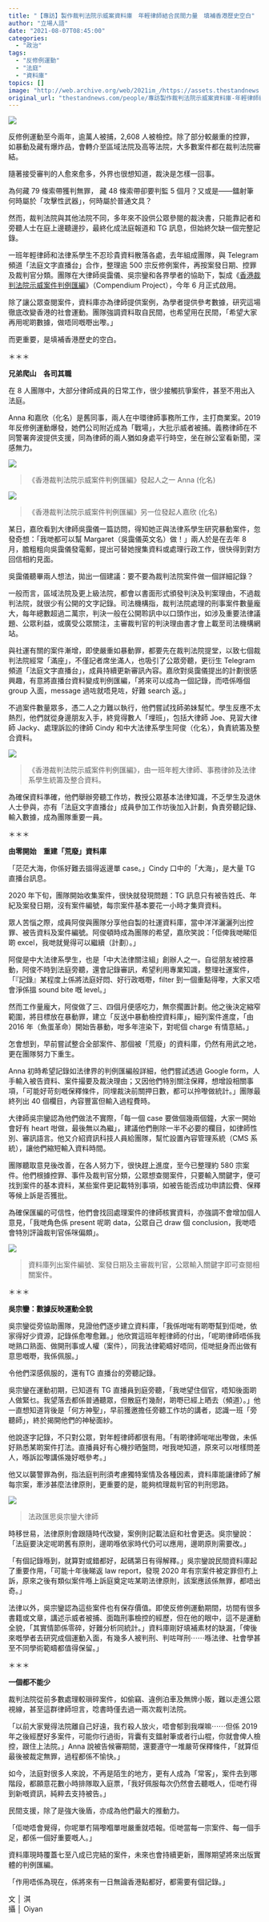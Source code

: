 ```yaml
---
title: "【專訪】製作裁判法院示威案資料庫　年輕律師結合民間力量　填補香港歷史空白"
author: "立場人語"
date: "2021-08-07T08:45:00"
categories:
  - "政治"
tags:
  - "反修例運動"
  - "法庭"
  - "資料庫"
topics: []
image: "http://web.archive.org/web/2021im_/https://assets.thestandnews.com/media/photos/data-20.png"
original_url: "thestandnews.com/people/專訪製作裁判法院示威案資料庫-年輕律師結合民間力量-填補香港歷史空白"
---
```

![](http://web.archive.org/web/2021im_/https://assets.thestandnews.com/media/photos/data-20.png)

反修例運動至今兩年，逾萬人被捕，2,608 人被檢控。除了部分較嚴重的控罪，如暴動及藏有爆炸品，會轉介至區域法院及高等法院，大多數案件都在裁判法院審結。

隨著接受審判的人愈來愈多，外界也很想知道，裁決是怎樣一回事。

為何藏 79 條索帶獲判無罪， 藏 48 條索帶卻要判監 5 個月？又或是——鐳射筆何時屬於「攻擊性武器」，何時屬於普通文具？

然而，裁判法院與其他法院不同，多年來不設供公眾參閱的裁決書，只能靠記者和旁聽人士在庭上邊聽邊抄，最終化成法庭報道和 TG 訊息，但始終欠缺一個完整記錄。

一班年輕律師和法律系學生不忍珍貴資料散落各處，去年組成團隊，與 Telegram 頻道「法庭文字直播台」合作，整理逾 500 宗反修例案件，再按案發日期、控罪及裁判官分類。團隊在大律師吳靄儀、吳宗鑾和各界學者的協助下，製成《[香港裁判法院示威案件判例匯編](http://web.archive.org/web/20211015152344/https://hkcompendium.org/)》（Compendium Project），今年 6 月正式啟用。

除了讓公眾查閱案件，資料庫亦為律師提供案例，為學者提供參考數據，研究這場徹底改變香港的社會運動。團隊強調資料取自民間，也希望用在民間，「希望大家再用呢啲數據，做唔同嘅嘢出嚟。」

而更重要，是填補香港歷史的空白。

＊＊＊

**兄弟爬山　各司其職**

在 8 人團隊中，大部分律師成員的日常工作，很少接觸抗爭案件，甚至不用出入法庭。

Anna 和嘉欣（化名）是舊同事，兩人在中環律師事務所工作，主打商業案。2019 年反修例運動爆發，她們公司附近成為「戰場」，大批示威者被捕。義務律師在不同警署奔波提供支援，同為律師的兩人猶如身處平行時空，坐在辦公室看新聞，深感無力。

![](http://web.archive.org/web/2021im_/https://assets.thestandnews.com/media/photos/Anna_%E5%8C%96%E5%90%8D.jpg)
> 《香港裁判法院示威案件判例匯編》發起人之一 Anna (化名)

![](http://web.archive.org/web/2021im_/https://assets.thestandnews.com/media/photos/%E5%98%89%E6%AC%A3_%E5%8C%96%E5%90%8D.jpg)
> 《香港裁判法院示威案件判例匯編》另一位發起人嘉欣 (化名)

某日，嘉欣看到大律師吳靄儀一篇訪問，得知她正與法律系學生研究暴動案件，忽發奇想：「我哋都可以幫 Margaret（吳靄儀英文名）做！」兩人於是在去年 8 月，膽粗粗向吳靄儀發電郵，提出可替她搜集資料或處理行政工作，很快得到對方回信相約見面。

吳靄儀聽畢兩人想法，拋出一個建議：要不要為裁判法院案件做一個詳細記錄？

一般而言，區域法院及更上級法院，都會以書面形式頒發判決及判案理由，不過裁判法院，就很少有公開的文字記錄。司法機構指，裁判法院處理的刑事案件數量龐大，每年總數超過二萬宗，判決一般在公開聆訊中以口頭作出，如涉及重要法律議題、公眾利益，或廣受公眾關注，主審裁判官的判決理由書才會上載至司法機構網站。

與社運有關的案件漸增，即使嚴重如暴動罪，都要先在裁判法院提堂，以致七個裁判法院經常「滿座」，不僅記者席坐滿人，也吸引了公眾旁聽，更衍生 Telegram 頻道「法庭文字直播台」，成員持續更新審訊內容。嘉欣對吳靄儀提出的計劃很感興趣，有意將直播台資料變成判例匯編，「將來可以成為一個記錄，而唔係喺個 group 入面，message 過咗就唔見咗，好難 search 返。」

不過案件數量眾多，憑二人之力難以執行，他們嘗試找師弟妹幫忙。學生反應不太熱烈，他們就從身邊朋友入手，終覓得數人「埋班」，包括大律師 Joe、見習大律師 Jacky、處理訴訟的律師 Cindy 和中大法律系學生阿俊（化名），負責統籌及整合資料。

![](http://web.archive.org/web/2021im_/https://assets.thestandnews.com/media/photos/AnnaCindy%E5%98%89%E6%AC%A3JackyJoe%E9%98%BF%E4%BF%8A%E5%B7%A6%E8%87%B3%E5%8F%B3_uoIMaBE.jpg)
> 《香港裁判法院示威案件判例匯編》，由一班年輕大律師、事務律帥及法律系學生統籌及整合資料。

為確保資料準確，他們舉辦旁聽工作坊，教授公眾基本法律知識，不乏學生及退休人士參與，亦有「法庭文字直播台」成員參加工作坊後加入計劃，負責旁聽記錄、輸入數據，成為團隊重要一員。

＊＊＊

**由零開始　重建「荒廢」資料庫**

「茫茫大海，你係好難去搵得返邊單 case。」Cindy 口中的「大海」，是大量 TG 直播台訊息。

2020 年下旬，團隊開始收集案件，很快就發現問題：TG 訊息只有被告姓氏、年紀及案發日期，沒有案件編號，每宗案件基本要花一小時才集齊資料。

眾人苦惱之際，成員阿俊與團隊分享他自製的社運資料庫，當中洋洋灑灑列出控罪、被告資料及案件編號。阿俊頓時成為團隊的希望，嘉欣笑說：「佢俾我哋睇佢啲 excel，我哋就覺得可以繼續（計劃）。」

阿俊是中大法律系學生，也是「中大法律關注組」創辦人之一。自從朋友被控暴動，阿俊不時到法庭旁聽，還會記錄審訊，希望利用專業知識，整理社運案件，「『記錄』某程度上係將法庭好悶、好行政嘅嘢，filter 到一個重點得嚟，大家又唔會淨係搵 sound bite 嘅 level。」

然而工作量龐大，阿俊做了三、四個月便感吃力，無奈擱置計劃。他之後決定縮窄範圍，將目標放在暴動罪，建立「反送中暴動檢控資料庫」，細列案件進度，「由 2016 年（魚蛋革命）開始告暴動，咁多年渲染下，對呢個 charge 有情意結。」  
  
怎會想到，早前嘗試整合全部案件、那個被「荒廢」的資料庫，仍然有用武之地，更在團隊努力下重生。

Anna 初時希望記錄如法律界的判例匯編般詳細，他們嘗試透過 Google form，人手輸入被告資料、案件撮要及裁決理由；又因他們特別關注保釋，想增設相關事項，「可能好苛刻嘅保釋條件，同埋裁決前關押日數，都可以拎嚟做統計。」團隊最終列出 40 個欄目，內容豐富但輸入過程費時。

大律師吳宗鑾認為他們做法不實際，「每一個 case 要做個幾兩個鐘，大家一開始會好有 heart 咁做，最後無以為繼」，建議他們刪除一半不必要的欄目，如律師性別、審訊語言。他又介紹資訊科技人員給團隊，幫忙設置內容管理系統（CMS 系統），讓他們縮短輸入資料時間。

團隊聽取意見後改善，在各人努力下，很快趕上進度，至今已整理約 580 宗案件。他們根據控罪、事件及裁判官分類，公眾想查閱案件，只要輸入關鍵字，便可找到案件的基本資料，某些案件更記載特別事項，如被告能否成功申請訟費、保釋等候上訴是否獲批。

為確保匯編的可信性，他們會找回處理案件的律師核實資料，亦強調不會增加個人意見，「我哋角色係 present 呢啲 data，公眾自己 draw 個 conclusion，我哋唔會特別評論裁判官係咪偏頗」。

![](http://web.archive.org/web/2021im_/https://assets.thestandnews.com/media/photos/%E8%B3%87%E6%96%99%E5%BA%AB%E5%88%97%E5%87%BA%E6%A1%88%E4%BB%B6%E7%B7%A8%E8%99%9F%E6%A1%88%E7%99%BC%E6%97%A5%E6%9C%9F%E5%8F%8A%E4%B8%BB%E5%AF%A9%E8%A3%81%E5%88%A4%E5%AE%98%E5%85%AC%E7%9C%BE%E8%BC%B8%E5%85%A5%E9%97%9C%E9%8D%B5%E5%AD%97%E5%8D%B3%E5%8F%AF%E6%9F%A5%E9%96%B1%E7%9B%B8%E9%97%9C%E6%A1%88%E4%BB%B6.jpg)
> 資料庫列出案件編號、案發日期及主審裁判官，公眾輸入關鍵字即可查閱相關案件。

＊＊＊

**吳宗鑾：數據反映運動全貌**

吳宗鑾從旁協助團隊，見證他們逐步建立資料庫，「我係咁啱有啲嘢幫到佢哋，依家得好少資源，記錄係愈嚟愈難。」他欣賞這班年輕律師的付出，「呢啲律師唔係我哋熟口熟面、做開刑事或人權（案件），同我法律範疇好唔同，佢哋挺身而出做有意思嘅嘢，我係佩服。」

令他們深感佩服的，還有TG 直播台的旁聽記錄。

吳宗鑾在運動初期，已知道有 TG 直播員到庭旁聽，「我哋望住個官，唔知後面啲人做緊乜。我望落去都係普通聽眾，但散庭冇幾耐，啲嘢已經上晒去（頻道）。」他一直想知道背後是「何方神聖」，早前獲邀擔任旁聽工作坊的講者，認識一班「旁聽師」，終於揭開他們的神秘面紗。

他說逐字記錄，不只對公眾，對年輕律師都很有用。「有啲律師啱啱出嚟做，未係好熟悉某啲案件打法。直播員好有心機抄晒盤問，咁我哋知道，原來可以咁樣問差人，喺訴訟嚟講係幾好嘅參考。」

他又以襲警罪為例，指法庭判刑須考慮獨特案情及各種因素，資料庫能讓律師了解每宗案，牽涉甚麼法律原則，更重要的是，能夠梳理裁判官的判刑思路。

![](http://web.archive.org/web/2021im_/https://assets.thestandnews.com/media/photos/02_79SGs.jpg)
> 法政匯思吳宗鑾大律師

時移世易，法律原則會跟隨時代改變，案例則記載法庭和社會更迭。吳宗鑾說：「法庭要決定呢啲舊有原則，邊啲喺依家時代仍可以應用，邊啲原則需要改。」

「有個記錄喺到，就算對或錯都好，起碼第日有得解釋。」吳宗鑾說民間資料庫起了重要作用，「可能十年後睇返 law report，發現 2020 年有宗案件被定罪但冇上訴，原來之後有類似案件喺上訴庭奠定咗某啲法律原則，該案應該係無罪，都唔出奇。」

法律以外，吳宗鑾認為這些案件也有保存價值。即使反修例運動期間，坊間有很多書籍或文章，講述示威者被捕、面臨刑事檢控的經歷，但在他的眼中，這不是運動全貌，「其實情節係零碎，好難分析同統計。」資料庫剛好填補素材的缺漏，「俾後來嘅學者去研究成個運動入面，有幾多人被判刑、判咗咩刑⋯⋯喺法律、社會學甚至不同學術範疇都值得保留。」

＊＊＊

**一個都不能少**

裁判法院從前多數處理較瑣碎案件，如偷竊、違例泊車及無牌小販，難以走進公眾視線，甚至這群律師坦言，唸書時僅去過一兩次裁判法院。

「以前大家覺得法院離自己好遠，我冇殺人放火，唔會郁到我㗎嘛⋯⋯但係 2019 年之後經歷好多案件，可能你行過街，背囊有支鐳射筆或者行山棍，你就會俾人檢控，跟住上法院。」Anna 說被告候審期間，還要遵守一堆嚴苛保釋條件，「就算佢最後被裁定無罪，過程都係不愉快。」

如今，法庭對很多人來說，不再是陌生的地方，更有人成為「常客」，案件去到哪階段，都願意花數小時排隊取入庭票，「我好佩服每次仍然會去聽嘅人，佢哋冇得到新嘅資訊，純粹去支持被告。」

民間支援，除了是強大後盾，亦成為他們最大的推動力。

「佢哋唔會覺得，你呢單冇隔嚟嗰單咁嚴重就唔報。佢哋當每一宗案件、每一個手足，都係一個好重要嘅人。」

資料庫現時覆蓋七至八成已完結的案件，未來也會持續更新，團隊期望將來出版實體的判例匯編。

「作用唔係為現在，係將來有一日無論香港點都好，都需要有個記錄。」

文 │ 淇  
攝 │ Oiyan
